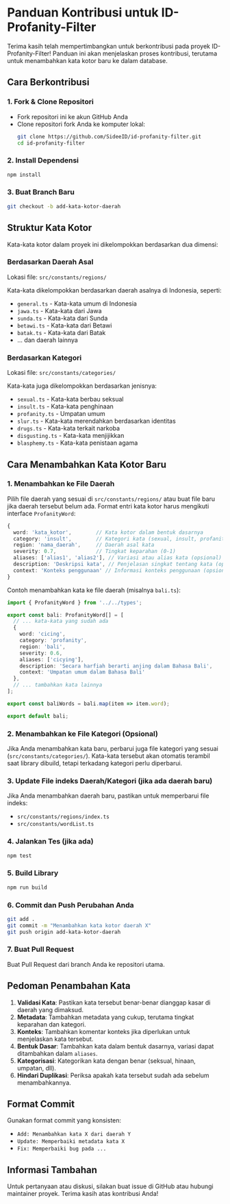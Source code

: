 # Panduan Kontribusi untuk ID-Profanity-Filter

Terima kasih telah mempertimbangkan untuk berkontribusi pada proyek ID-Profanity-Filter! Panduan ini akan menjelaskan proses kontribusi, terutama untuk menambahkan kata kotor baru ke dalam database.

## Cara Berkontribusi

### 1. Fork & Clone Repositori

- Fork repositori ini ke akun GitHub Anda
- Clone repositori fork Anda ke komputer lokal:
  ```bash
  git clone https://github.com/SideeID/id-profanity-filter.git
  cd id-profanity-filter
  ```

### 2. Install Dependensi

```bash
npm install
```

### 3. Buat Branch Baru

```bash
git checkout -b add-kata-kotor-daerah
```

## Struktur Kata Kotor

Kata-kata kotor dalam proyek ini dikelompokkan berdasarkan dua dimensi:

### Berdasarkan Daerah Asal

Lokasi file: `src/constants/regions/`

Kata-kata dikelompokkan berdasarkan daerah asalnya di Indonesia, seperti:
- `general.ts` - Kata-kata umum di Indonesia
- `jawa.ts` - Kata-kata dari Jawa
- `sunda.ts` - Kata-kata dari Sunda
- `betawi.ts` - Kata-kata dari Betawi
- `batak.ts` - Kata-kata dari Batak
- ... dan daerah lainnya

### Berdasarkan Kategori

Lokasi file: `src/constants/categories/`

Kata-kata juga dikelompokkan berdasarkan jenisnya:
- `sexual.ts` - Kata-kata berbau seksual
- `insult.ts` - Kata-kata penghinaan
- `profanity.ts` - Umpatan umum
- `slur.ts` - Kata-kata merendahkan berdasarkan identitas
- `drugs.ts` - Kata-kata terkait narkoba
- `disgusting.ts` - Kata-kata menjijikkan
- `blasphemy.ts` - Kata-kata penistaan agama

## Cara Menambahkan Kata Kotor Baru

### 1. Menambahkan ke File Daerah

Pilih file daerah yang sesuai di `src/constants/regions/` atau buat file baru jika daerah tersebut belum ada. Format entri kata kotor harus mengikuti interface `ProfanityWord`:

```typescript
{
  word: 'kata_kotor',        // Kata kotor dalam bentuk dasarnya
  category: 'insult',        // Kategori kata (sexual, insult, profanity, slur, drugs, disgusting, blasphemy)
  region: 'nama_daerah',     // Daerah asal kata
  severity: 0.7,             // Tingkat keparahan (0-1)
  aliases: ['alias1', 'alias2'], // Variasi atau alias kata (opsional)
  description: 'Deskripsi kata', // Penjelasan singkat tentang kata (opsional)
  context: 'Konteks penggunaan' // Informasi konteks penggunaan (opsional)
}
```

Contoh menambahkan kata ke file daerah (misalnya `bali.ts`):

```typescript
import { ProfanityWord } from '../../types';

export const bali: ProfanityWord[] = [
  // ... kata-kata yang sudah ada
  {
    word: 'cicing',
    category: 'profanity',
    region: 'bali',
    severity: 0.6,
    aliases: ['cicying'],
    description: 'Secara harfiah berarti anjing dalam Bahasa Bali',
    context: 'Umpatan umum dalam Bahasa Bali'
  },
  // ... tambahkan kata lainnya
];

export const baliWords = bali.map(item => item.word);

export default bali;
```

### 2. Menambahkan ke File Kategori (Opsional)

Jika Anda menambahkan kata baru, perbarui juga file kategori yang sesuai (`src/constants/categories/`). Kata-kata tersebut akan otomatis terambil saat library dibuild, tetapi terkadang kategori perlu diperbarui.

### 3. Update File indeks Daerah/Kategori (jika ada daerah baru)

Jika Anda menambahkan daerah baru, pastikan untuk memperbarui file indeks:
- `src/constants/regions/index.ts`
- `src/constants/wordList.ts`

### 4. Jalankan Tes (jika ada)

```bash
npm test
```

### 5. Build Library

```bash
npm run build
```

### 6. Commit dan Push Perubahan Anda

```bash
git add .
git commit -m "Menambahkan kata kotor daerah X"
git push origin add-kata-kotor-daerah
```

### 7. Buat Pull Request

Buat Pull Request dari branch Anda ke repositori utama.

## Pedoman Penambahan Kata

1. **Validasi Kata**: Pastikan kata tersebut benar-benar dianggap kasar di daerah yang dimaksud.
2. **Metadata**: Tambahkan metadata yang cukup, terutama tingkat keparahan dan kategori.
3. **Konteks**: Tambahkan komentar konteks jika diperlukan untuk menjelaskan kata tersebut.
4. **Bentuk Dasar**: Tambahkan kata dalam bentuk dasarnya, variasi dapat ditambahkan dalam `aliases`.
5. **Kategorisasi**: Kategorikan kata dengan benar (seksual, hinaan, umpatan, dll).
6. **Hindari Duplikasi**: Periksa apakah kata tersebut sudah ada sebelum menambahkannya.

## Format Commit

Gunakan format commit yang konsisten:
- `Add: Menambahkan kata X dari daerah Y`
- `Update: Memperbaiki metadata kata X`
- `Fix: Memperbaiki bug pada ...`

## Informasi Tambahan

Untuk pertanyaan atau diskusi, silakan buat issue di GitHub atau hubungi maintainer proyek. Terima kasih atas kontribusi Anda!